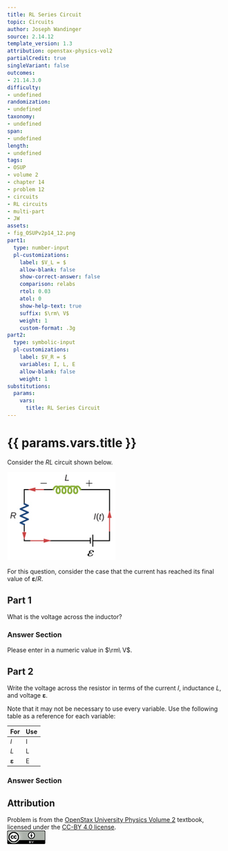 ```yaml
---
title: RL Series Circuit
topic: Circuits
author: Joseph Wandinger
source: 2.14.12
template_version: 1.3
attribution: openstax-physics-vol2
partialCredit: true
singleVariant: false
outcomes:
- 21.14.3.0
difficulty:
- undefined
randomization:
- undefined
taxonomy:
- undefined
span:
- undefined
length:
- undefined
tags:
- OSUP
- volume 2
- chapter 14
- problem 12
- circuits
- RL circuits
- multi-part
- JW
assets:
- fig_OSUPv2p14_12.png
part1:
  type: number-input
  pl-customizations:
    label: $V_L = $
    allow-blank: false
    show-correct-answer: false
    comparison: relabs
    rtol: 0.03
    atol: 0
    show-help-text: true
    suffix: $\rm\ V$
    weight: 1
    custom-format: .3g
part2:
  type: symbolic-input
  pl-customizations:
    label: $V_R = $
    variables: I, L, E
    allow-blank: false
    weight: 1
substitutions:
  params:
    vars:
      title: RL Series Circuit
---
```

# {{ params.vars.title }}
Consider the $RL$ circuit shown below.

<img src="fig_OSUPv2p14_12.png" width=250>

For this question, consider the case that the current has reached its final value of ${\boldsymbol \varepsilon}/R$.

## Part 1

What is the voltage across the inductor?

### Answer Section

Please enter in a numeric value in $\rm\ V$.

## Part 2

Write the voltage across the resistor in terms of the current $I$, inductance $L$, and voltage $\boldsymbol \varepsilon$.

Note that it may not be necessary to use every variable. Use the following table as a reference for each variable:

| For                       | Use |
|---------------------------|-----|
| $I$                       | I   |
| $L$                       | L   |
| $\boldsymbol \varepsilon$ | E   |

### Answer Section

## Attribution

Problem is from the [OpenStax University Physics Volume 2](https://openstax.org/details/books/university-physics-volume-2) textbook, licensed under the [CC-BY 4.0 license](https://creativecommons.org/licenses/by/4.0/).<br>![Image representing the Creative Commons 4.0 BY license.](https://raw.githubusercontent.com/firasm/bits/master/by.png)